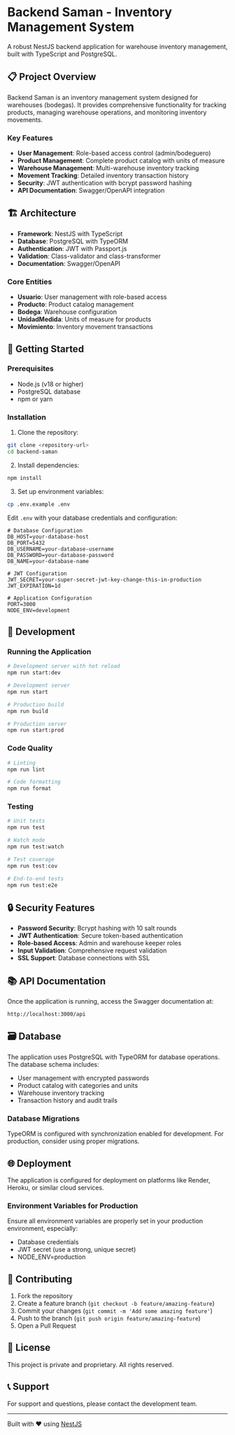 # Backend Saman - Inventory Management System

A robust NestJS backend application for warehouse inventory management, built with TypeScript and PostgreSQL.

## 📋 Project Overview

Backend Saman is an inventory management system designed for warehouses (bodegas). It provides comprehensive functionality for tracking products, managing warehouse operations, and monitoring inventory movements.

### Key Features

- **User Management**: Role-based access control (admin/bodeguero)
- **Product Management**: Complete product catalog with units of measure
- **Warehouse Management**: Multi-warehouse inventory tracking
- **Movement Tracking**: Detailed inventory transaction history
- **Security**: JWT authentication with bcrypt password hashing
- **API Documentation**: Swagger/OpenAPI integration

## 🏗️ Architecture

- **Framework**: NestJS with TypeScript
- **Database**: PostgreSQL with TypeORM
- **Authentication**: JWT with Passport.js
- **Validation**: Class-validator and class-transformer
- **Documentation**: Swagger/OpenAPI

### Core Entities

- **Usuario**: User management with role-based access
- **Producto**: Product catalog management
- **Bodega**: Warehouse configuration
- **UnidadMedida**: Units of measure for products
- **Movimiento**: Inventory movement transactions

## 🚀 Getting Started

### Prerequisites

- Node.js (v18 or higher)
- PostgreSQL database
- npm or yarn

### Installation

1. Clone the repository:
```bash
git clone <repository-url>
cd backend-saman
```

2. Install dependencies:
```bash
npm install
```

3. Set up environment variables:
```bash
cp .env.example .env
```

Edit `.env` with your database credentials and configuration:
```env
# Database Configuration
DB_HOST=your-database-host
DB_PORT=5432
DB_USERNAME=your-database-username
DB_PASSWORD=your-database-password
DB_NAME=your-database-name

# JWT Configuration
JWT_SECRET=your-super-secret-jwt-key-change-this-in-production
JWT_EXPIRATION=1d

# Application Configuration
PORT=3000
NODE_ENV=development
```

## 🎯 Development

### Running the Application

```bash
# Development server with hot reload
npm run start:dev

# Development server
npm run start

# Production build
npm run build

# Production server
npm run start:prod
```

### Code Quality

```bash
# Linting
npm run lint

# Code formatting
npm run format
```

### Testing

```bash
# Unit tests
npm run test

# Watch mode
npm run test:watch

# Test coverage
npm run test:cov

# End-to-end tests
npm run test:e2e
```

## 🔒 Security Features

- **Password Security**: Bcrypt hashing with 10 salt rounds
- **JWT Authentication**: Secure token-based authentication
- **Role-based Access**: Admin and warehouse keeper roles
- **Input Validation**: Comprehensive request validation
- **SSL Support**: Database connections with SSL

## 📚 API Documentation

Once the application is running, access the Swagger documentation at:
```
http://localhost:3000/api
```

## 🗃️ Database

The application uses PostgreSQL with TypeORM for database operations. The database schema includes:

- User management with encrypted passwords
- Product catalog with categories and units
- Warehouse inventory tracking
- Transaction history and audit trails

### Database Migrations

TypeORM is configured with synchronization enabled for development. For production, consider using proper migrations.

## 🌐 Deployment

The application is configured for deployment on platforms like Render, Heroku, or similar cloud services.

### Environment Variables for Production

Ensure all environment variables are properly set in your production environment, especially:
- Database credentials
- JWT secret (use a strong, unique secret)
- NODE_ENV=production

## 🤝 Contributing

1. Fork the repository
2. Create a feature branch (`git checkout -b feature/amazing-feature`)
3. Commit your changes (`git commit -m 'Add some amazing feature'`)
4. Push to the branch (`git push origin feature/amazing-feature`)
5. Open a Pull Request

## 📄 License

This project is private and proprietary. All rights reserved.

## 📞 Support

For support and questions, please contact the development team.

---

Built with ❤️ using [NestJS](https://nestjs.com/)